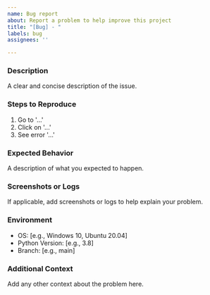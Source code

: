 ```yaml
---
name: Bug report
about: Report a problem to help improve this project
title: "[Bug] - "
labels: bug
assignees: ''

---
```


### Description
A clear and concise description of the issue.

### Steps to Reproduce
1. Go to '...'
2. Click on '...'
3. See error '...'

### Expected Behavior
A description of what you expected to happen.

### Screenshots or Logs
If applicable, add screenshots or logs to help explain your problem.

### Environment
- OS: [e.g., Windows 10, Ubuntu 20.04]
- Python Version: [e.g., 3.8]
- Branch: [e.g., main]

### Additional Context
Add any other context about the problem here.
